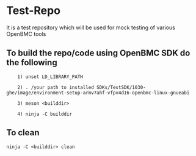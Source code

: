 # Test-Repo
It is a test repository which will be used for mock testing of various OpenBMC tools

## To build the repo/code using OpenBMC SDK do the following
```
    1) unset LD_LIBRARY_PATH

    2) . /your path to installed SDKs/TestSDK/1030-ghe/image/environment-setup-armv7ahf-vfpv4d16-openbmc-linux-gnueabi

    3) meson <builddir>

    4) ninja -C builddir
```

## To clean
`ninja -C <builddir> clean`
